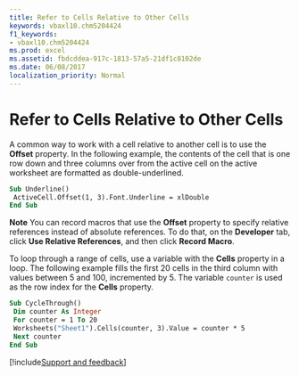 ```yaml
---
title: Refer to Cells Relative to Other Cells
keywords: vbaxl10.chm5204424
f1_keywords:
- vbaxl10.chm5204424
ms.prod: excel
ms.assetid: fbdcddea-917c-1813-57a5-21df1c8102de
ms.date: 06/08/2017
localization_priority: Normal
---
```



# Refer to Cells Relative to Other Cells

A common way to work with a cell relative to another cell is to use the  **Offset** property. In the following example, the contents of the cell that is one row down and three columns over from the active cell on the active worksheet are formatted as double-underlined.


```vb
Sub Underline() 
 ActiveCell.Offset(1, 3).Font.Underline = xlDouble 
End Sub
```


 **Note**  You can record macros that use the  **Offset** property to specify relative references instead of absolute references. To do that, on the **Developer** tab, click **Use Relative References**, and then click  **Record Macro**.

To loop through a range of cells, use a variable with the  **Cells** property in a loop. The following example fills the first 20 cells in the third column with values between 5 and 100, incremented by 5. The variable `counter` is used as the row index for the **Cells** property.



```vb
Sub CycleThrough() 
 Dim counter As Integer 
 For counter = 1 To 20 
 Worksheets("Sheet1").Cells(counter, 3).Value = counter * 5 
 Next counter 
End Sub
```

[!include[Support and feedback](~/includes/feedback-boilerplate.md)]
